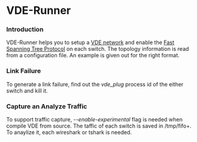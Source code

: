 # VDE-Runner

<h3> Introduction </h3>

VDE-Runner helps you to setup a <a href="http://wiki.virtualsquare.org/wiki/index.php/VDE_Basic_Networking">VDE network</a> and enable the <a href="http://wiki.v2.cs.unibo.it/wiki/index.php/Fast_Spanning_Tree_Protocol">Fast Spanning Tree Protocol<a> on each switch. The topology information is read from a configuration file. An example is given out for the right format.

<h3> Link Failure</h3>
To generate a link failure, find out the <i>vde_plug</i> process id of the either switch and kill it. 

<h3> Capture an Analyze Traffic </h3>
To support traffic capture, <i>--enable-experimental</i> flag is needed when compile VDE from source. The taffic of each switch is saved in /tmp/fifo+<swithName>. To anaylize it, each wireshark or tshark is needed. 

